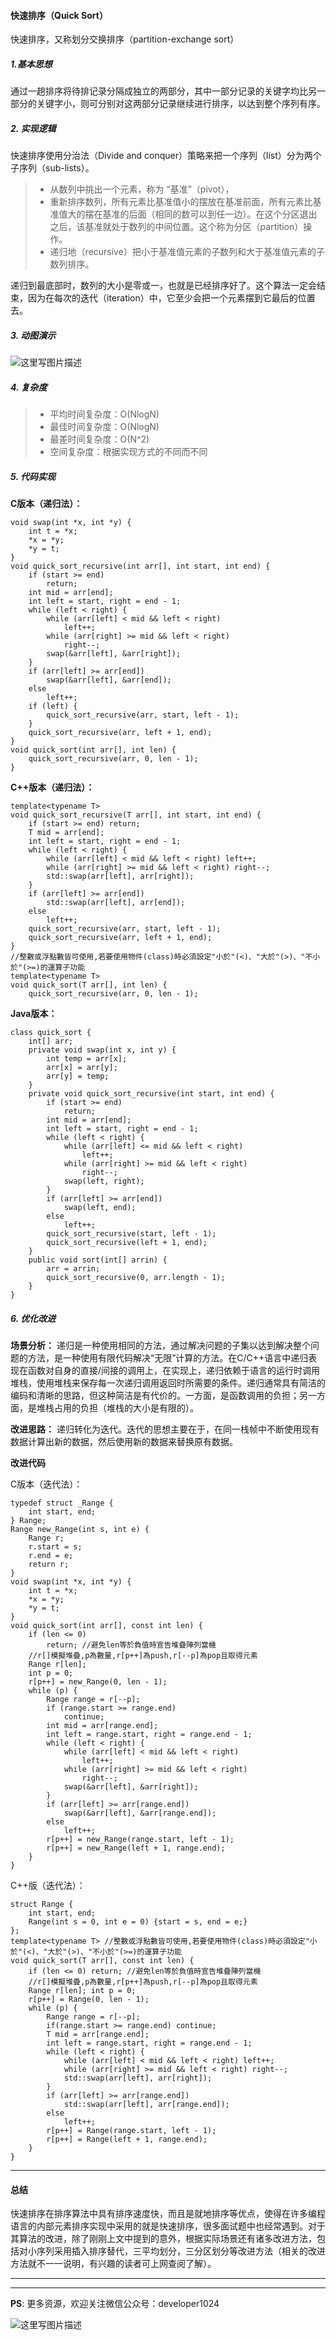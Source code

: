 

#### 快速排序（Quick Sort）
快速排序，又称划分交换排序（partition-exchange sort）

##### 1.基本思想
通过一趟排序将待排记录分隔成独立的两部分，其中一部分记录的关键字均比另一部分的关键字小，则可分别对这两部分记录继续进行排序，以达到整个序列有序。

##### 2. 实现逻辑
快速排序使用分治法（Divide and conquer）策略来把一个序列（list）分为两个子序列（sub-lists）。

> - 从数列中挑出一个元素，称为 “基准”（pivot），
> - 重新排序数列，所有元素比基准值小的摆放在基准前面，所有元素比基准值大的摆在基准的后面（相同的数可以到任一边）。在这个分区退出之后，该基准就处于数列的中间位置。这个称为分区（partition）操作。
> - 递归地（recursive）把小于基准值元素的子数列和大于基准值元素的子数列排序。

递归到最底部时，数列的大小是零或一，也就是已经排序好了。这个算法一定会结束，因为在每次的迭代（iteration）中，它至少会把一个元素摆到它最后的位置去。

##### 3. 动图演示

![这里写图片描述](./image/quick_sort.gif)

##### 4. 复杂度

> - 平均时间复杂度：O(NlogN)
> - 最佳时间复杂度：O(NlogN)
> - 最差时间复杂度：O(N^2)
> - 空间复杂度：根据实现方式的不同而不同

##### 5. 代码实现
**C版本（递归法）：**

```
void swap(int *x, int *y) {
	int t = *x;
	*x = *y;
	*y = t;
}
void quick_sort_recursive(int arr[], int start, int end) {
	if (start >= end)
		return;
	int mid = arr[end];
	int left = start, right = end - 1;
	while (left < right) {
		while (arr[left] < mid && left < right)
			left++;
		while (arr[right] >= mid && left < right)
			right--;
		swap(&arr[left], &arr[right]);
	}
	if (arr[left] >= arr[end])
		swap(&arr[left], &arr[end]);
	else
		left++;
    if (left) {
        quick_sort_recursive(arr, start, left - 1);
    }
    quick_sort_recursive(arr, left + 1, end);
}
void quick_sort(int arr[], int len) {
	quick_sort_recursive(arr, 0, len - 1);
}
```

**C++版本（递归法）：**

```
template<typename T>
void quick_sort_recursive(T arr[], int start, int end) {
	if (start >= end) return;
	T mid = arr[end];
	int left = start, right = end - 1;
	while (left < right) {
		while (arr[left] < mid && left < right) left++;
		while (arr[right] >= mid && left < right) right--;
		std::swap(arr[left], arr[right]);
	}
	if (arr[left] >= arr[end])
		std::swap(arr[left], arr[end]);
	else
		left++;
	quick_sort_recursive(arr, start, left - 1);
	quick_sort_recursive(arr, left + 1, end);
}
//整數或浮點數皆可使用,若要使用物件(class)時必須設定"小於"(<)、"大於"(>)、"不小於"(>=)的運算子功能
template<typename T>
void quick_sort(T arr[], int len) {
	quick_sort_recursive(arr, 0, len - 1);
```

**Java版本：**

```
class quick_sort {
	int[] arr;
	private void swap(int x, int y) {
		int temp = arr[x];
		arr[x] = arr[y];
		arr[y] = temp;
	}
	private void quick_sort_recursive(int start, int end) {
		if (start >= end)
			return;
		int mid = arr[end];
		int left = start, right = end - 1;
		while (left < right) {
			while (arr[left] <= mid && left < right)
				left++;
			while (arr[right] >= mid && left < right)
				right--;
			swap(left, right);
		}
		if (arr[left] >= arr[end])
			swap(left, end);
		else
			left++;
		quick_sort_recursive(start, left - 1);
		quick_sort_recursive(left + 1, end);
	}
	public void sort(int[] arrin) {
		arr = arrin;
		quick_sort_recursive(0, arr.length - 1);
	}
}
```

##### 6. 优化改进
**场景分析：**
递归是一种使用相同的方法，通过解决问题的子集以达到解决整个问题的方法，是一种使用有限代码解决“无限”计算的方法。在C/C++语言中递归表现在函数对自身的直接/间接的调用上，在实现上，递归依赖于语言的运行时调用堆栈，使用堆栈来保存每一次递归调用返回时所需要的条件。递归通常具有简洁的编码和清晰的思路，但这种简洁是有代价的。一方面，是函数调用的负担；另一方面，是堆栈占用的负担（堆栈的大小是有限的）。

**改进思路：**
递归转化为迭代。迭代的思想主要在于，在同一栈帧中不断使用现有数据计算出新的数据，然后使用新的数据来替换原有数据。

**改进代码**

C版本（迭代法）：

```
typedef struct _Range {
	int start, end;
} Range;
Range new_Range(int s, int e) {
	Range r;
	r.start = s;
	r.end = e;
	return r;
}
void swap(int *x, int *y) {
	int t = *x;
	*x = *y;
	*y = t;
}
void quick_sort(int arr[], const int len) {
	if (len <= 0)
		return; //避免len等於負值時宣告堆疊陣列當機
	//r[]模擬堆疊,p為數量,r[p++]為push,r[--p]為pop且取得元素
	Range r[len];
	int p = 0;
	r[p++] = new_Range(0, len - 1);
	while (p) {
		Range range = r[--p];
		if (range.start >= range.end)
			continue;
		int mid = arr[range.end];
		int left = range.start, right = range.end - 1;
		while (left < right) {
			while (arr[left] < mid && left < right)
				left++;
			while (arr[right] >= mid && left < right)
				right--;
			swap(&arr[left], &arr[right]);
		}
		if (arr[left] >= arr[range.end])
			swap(&arr[left], &arr[range.end]);
		else
			left++;
		r[p++] = new_Range(range.start, left - 1);
		r[p++] = new_Range(left + 1, range.end);
	}
}
```

C++版（迭代法）：

```
struct Range {
	int start, end;
	Range(int s = 0, int e = 0) {start = s, end = e;}
};
template<typename T> //整數或浮點數皆可使用,若要使用物件(class)時必須設定"小於"(<)、"大於"(>)、"不小於"(>=)的運算子功能
void quick_sort(T arr[], const int len) {
	if (len <= 0) return; //避免len等於負值時宣告堆疊陣列當機
	//r[]模擬堆疊,p為數量,r[p++]為push,r[--p]為pop且取得元素
	Range r[len]; int p = 0;
	r[p++] = Range(0, len - 1);
	while (p) {
		Range range = r[--p];
		if(range.start >= range.end) continue;
		T mid = arr[range.end];
		int left = range.start, right = range.end - 1;
		while (left < right) {
			while (arr[left] < mid && left < right) left++;
			while (arr[right] >= mid && left < right) right--;
			std::swap(arr[left], arr[right]);
		}
		if (arr[left] >= arr[range.end])
			std::swap(arr[left], arr[range.end]);
		else
			left++;
		r[p++] = Range(range.start, left - 1);
		r[p++] = Range(left + 1, range.end);
	}
}
```

----------

#### 总结
快速排序在排序算法中具有排序速度快，而且是就地排序等优点，使得在许多编程语言的内部元素排序实现中采用的就是快速排序，很多面试题中也经常遇到。对于其算法的改进，除了刚刚上文中提到的意外，根据实际场景还有诸多改进方法，包括对小序列采用插入排序替代，三平均划分，三分区划分等改进方法（相关的改进方法就不一一说明，有兴趣的读者可上网查阅了解）。

---
---
**PS**: 更多资源，欢迎关注微信公众号：developer1024

![这里写图片描述](./image/wechat_qrcode.jpeg)
